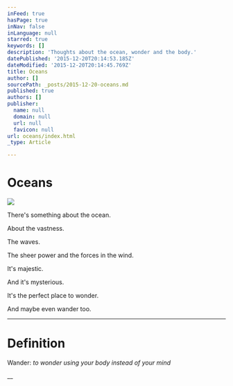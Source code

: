 ```yaml
---
inFeed: true
hasPage: true
inNav: false
inLanguage: null
starred: true
keywords: []
description: 'Thoughts about the ocean, wonder and the body.'
datePublished: '2015-12-20T20:14:53.185Z'
dateModified: '2015-12-20T20:14:45.769Z'
title: Oceans
author: []
sourcePath: _posts/2015-12-20-oceans.md
published: true
authors: []
publisher:
  name: null
  domain: null
  url: null
  favicon: null
url: oceans/index.html
_type: Article

---
```

# Oceans
![](https://s3-us-west-2.amazonaws.com/the-grid-img/p/9a8e8cc9adafee9ba3866898210274175770f7cc.jpg)

There's something about the ocean.

About the vastness.

The waves.

The sheer power and the forces in the wind.

It's majestic.

And it's mysterious.

It's the perfect place to wonder.

And maybe even wander too.

****

# 

# Definition

Wander: _to wonder using your body instead of your mind_

__
